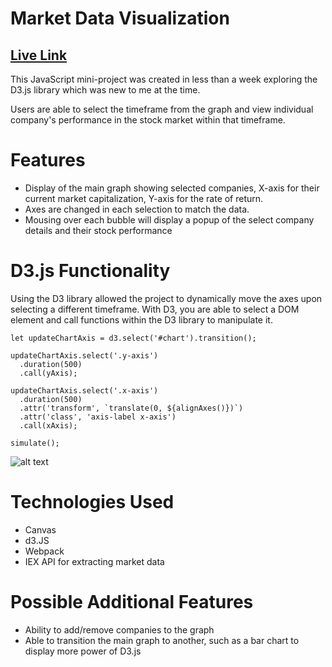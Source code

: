 # Market Data Visualization
## [Live Link](https://jonabantao.github.io/market-data-visualization/)

This JavaScript mini-project was created in less than a week exploring the D3.js library which was new to me at the time. 

Users are able to select the timeframe from the graph and view individual company's performance in the stock market within that timeframe. 

# Features
* Display of the main graph showing selected companies, X-axis for their current market capitalization, Y-axis for the rate of return.
* Axes are changed in each selection to match the data.
* Mousing over each bubble will display a popup of the select company details and their stock performance

# D3.js Functionality
Using the D3 library allowed the project to dynamically move the axes upon selecting a different timeframe. With D3, you are able to select a DOM element and call functions within the D3 library to manipulate it.
```
let updateChartAxis = d3.select('#chart').transition();

updateChartAxis.select('.y-axis')
  .duration(500)
  .call(yAxis);

updateChartAxis.select('.x-axis')
  .duration(500)
  .attr('transform', `translate(0, ${alignAxes()})`)
  .attr('class', 'axis-label x-axis')
  .call(xAxis);

simulate();
```

![alt text](https://media.giphy.com/media/24FWa3b2ctQxqjbK0Z/giphy.gif "Demonstration")

# Technologies Used
* Canvas
* d3.JS
* Webpack
* IEX API for extracting market data

# Possible Additional Features
* Ability to add/remove companies to the graph
* Able to transition the main graph to another, such as a bar chart to display more power of D3.js